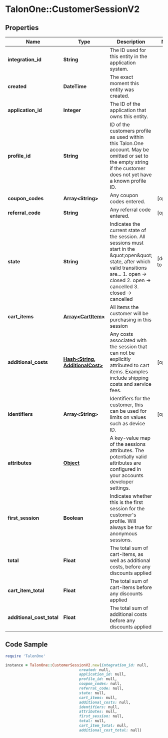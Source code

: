 # TalonOne::CustomerSessionV2

## Properties

Name | Type | Description | Notes
------------ | ------------- | ------------- | -------------
**integration_id** | **String** | The ID used for this entity in the application system. | 
**created** | **DateTime** | The exact moment this entity was created. | 
**application_id** | **Integer** | The ID of the application that owns this entity. | 
**profile_id** | **String** | ID of the customers profile as used within this Talon.One account. May be omitted or set to the empty string if the customer does not yet have a known profile ID. | 
**coupon_codes** | **Array&lt;String&gt;** | Any coupon codes entered. | [optional] 
**referral_code** | **String** | Any referral code entered. | [optional] 
**state** | **String** | Indicates the current state of the session. All sessions must start in the \&quot;open\&quot; state, after which valid transitions are...  1. open -&gt; closed 2. open -&gt; cancelled 3. closed -&gt; cancelled  | [default to &#39;open&#39;]
**cart_items** | [**Array&lt;CartItem&gt;**](CartItem.md) | All items the customer will be purchasing in this session | 
**additional_costs** | [**Hash&lt;String, AdditionalCost&gt;**](AdditionalCost.md) | Any costs associated with the session that can not be explicitly attributed to cart items. Examples include shipping costs and service fees. | [optional] 
**identifiers** | **Array&lt;String&gt;** | Identifiers for the customer, this can be used for limits on values such as device ID. | [optional] 
**attributes** | [**Object**](.md) | A key-value map of the sessions attributes. The potentially valid attributes are configured in your accounts developer settings.  | 
**first_session** | **Boolean** | Indicates whether this is the first session for the customer&#39;s profile. Will always be true for anonymous sessions. | 
**total** | **Float** | The total sum of cart-items, as well as additional costs, before any discounts applied | 
**cart_item_total** | **Float** | The total sum of cart-items before any discounts applied | 
**additional_cost_total** | **Float** | The total sum of additional costs before any discounts applied | 

## Code Sample

```ruby
require 'TalonOne'

instance = TalonOne::CustomerSessionV2.new(integration_id: null,
                                 created: null,
                                 application_id: null,
                                 profile_id: null,
                                 coupon_codes: null,
                                 referral_code: null,
                                 state: null,
                                 cart_items: null,
                                 additional_costs: null,
                                 identifiers: null,
                                 attributes: null,
                                 first_session: null,
                                 total: null,
                                 cart_item_total: null,
                                 additional_cost_total: null)
```


